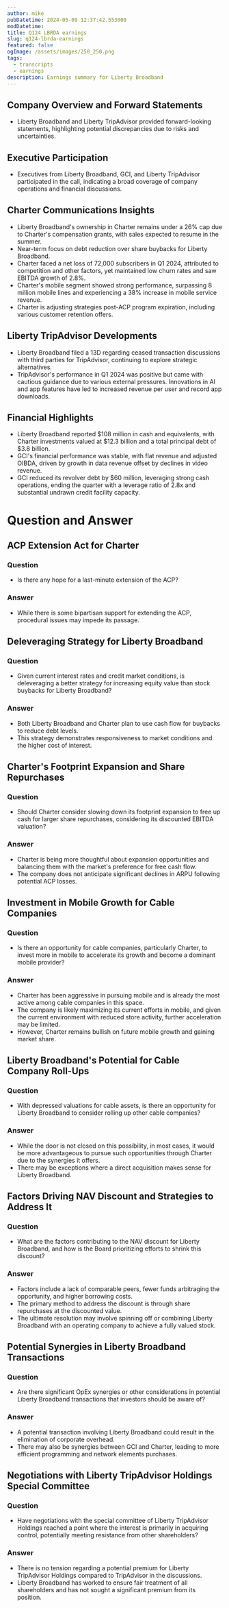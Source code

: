 ```yaml
---
author: mike
pubDatetime: 2024-05-09 12:37:42.553000
modDatetime: 
title: Q124 LBRDA earnings
slug: q124-lbrda-earnings
featured: false
ogImage: /assets/images/250_250.png
tags:
  - transcripts
  - earnings
description: Earnings summary for Liberty Broadband
---
```

## Company Overview and Forward Statements

- Liberty Broadband and Liberty TripAdvisor provided forward-looking statements, highlighting potential discrepancies due to risks and uncertainties. 

## Executive Participation

- Executives from Liberty Broadband, GCI, and Liberty TripAdvisor participated in the call, indicating a broad coverage of company operations and financial discussions. 

## Charter Communications Insights

- Liberty Broadband's ownership in Charter remains under a 26% cap due to Charter's compensation grants, with sales expected to resume in the summer. 
- Near-term focus on debt reduction over share buybacks for Liberty Broadband. 
- Charter faced a net loss of 72,000 subscribers in Q1 2024, attributed to competition and other factors, yet maintained low churn rates and saw EBITDA growth of 2.8%. 
- Charter's mobile segment showed strong performance, surpassing 8 million mobile lines and experiencing a 38% increase in mobile service revenue. 
- Charter is adjusting strategies post-ACP program expiration, including various customer retention offers. 

## Liberty TripAdvisor Developments

- Liberty Broadband filed a 13D regarding ceased transaction discussions with third parties for TripAdvisor, continuing to explore strategic alternatives. 
- TripAdvisor's performance in Q1 2024 was positive but came with cautious guidance due to various external pressures. Innovations in AI and app features have led to increased revenue per user and record app downloads. 

## Financial Highlights

- Liberty Broadband reported $108 million in cash and equivalents, with Charter investments valued at $12.3 billion and a total principal debt of $3.8 billion. 
- GCI's financial performance was stable, with flat revenue and adjusted OIBDA, driven by growth in data revenue offset by declines in video revenue. 
- GCI reduced its revolver debt by $60 million, leveraging strong cash operations, ending the quarter with a leverage ratio of 2.8x and substantial undrawn credit facility capacity. 

# Question and Answer

## ACP Extension Act for Charter

### Question

- Is there any hope for a last-minute extension of the ACP? 

### Answer

- While there is some bipartisan support for extending the ACP, procedural issues may impede its passage. 

## Deleveraging Strategy for Liberty Broadband

### Question

- Given current interest rates and credit market conditions, is deleveraging a better strategy for increasing equity value than stock buybacks for Liberty Broadband? 

### Answer

- Both Liberty Broadband and Charter plan to use cash flow for buybacks to reduce debt levels. 
- This strategy demonstrates responsiveness to market conditions and the higher cost of interest. 

## Charter's Footprint Expansion and Share Repurchases

### Question

- Should Charter consider slowing down its footprint expansion to free up cash for larger share repurchases, considering its discounted EBITDA valuation? 

### Answer

- Charter is being more thoughtful about expansion opportunities and balancing them with the market's preference for free cash flow. 
- The company does not anticipate significant declines in ARPU following potential ACP losses. 

## Investment in Mobile Growth for Cable Companies

### Question

- Is there an opportunity for cable companies, particularly Charter, to invest more in mobile to accelerate its growth and become a dominant mobile provider? 

### Answer

- Charter has been aggressive in pursuing mobile and is already the most active among cable companies in this space. 
- The company is likely maximizing its current efforts in mobile, and given the current environment with reduced store activity, further acceleration may be limited. 
- However, Charter remains bullish on future mobile growth and gaining market share. 

## Liberty Broadband's Potential for Cable Company Roll-Ups

### Question

- With depressed valuations for cable assets, is there an opportunity for Liberty Broadband to consider rolling up other cable companies? 

### Answer

- While the door is not closed on this possibility, in most cases, it would be more advantageous to pursue such opportunities through Charter due to the synergies it offers. 
- There may be exceptions where a direct acquisition makes sense for Liberty Broadband. 

## Factors Driving NAV Discount and Strategies to Address It

### Question

- What are the factors contributing to the NAV discount for Liberty Broadband, and how is the Board prioritizing efforts to shrink this discount? 

### Answer

- Factors include a lack of comparable peers, fewer funds arbitraging the opportunity, and higher borrowing costs. 
- The primary method to address the discount is through share repurchases at the discounted value. 
- The ultimate resolution may involve spinning off or combining Liberty Broadband with an operating company to achieve a fully valued stock. 

## Potential Synergies in Liberty Broadband Transactions

### Question

- Are there significant OpEx synergies or other considerations in potential Liberty Broadband transactions that investors should be aware of? 

### Answer

- A potential transaction involving Liberty Broadband could result in the elimination of corporate overhead. 
- There may also be synergies between GCI and Charter, leading to more efficient programming and network elements purchases. 

## Negotiations with Liberty TripAdvisor Holdings Special Committee

### Question

- Have negotiations with the special committee of Liberty TripAdvisor Holdings reached a point where the interest is primarily in acquiring control, potentially meeting resistance from other shareholders? 

### Answer

- There is no tension regarding a potential premium for Liberty TripAdvisor Holdings compared to TripAdvisor in the discussions. 
- Liberty Broadband has worked to ensure fair treatment of all shareholders and has not sought a significant premium from its position. 